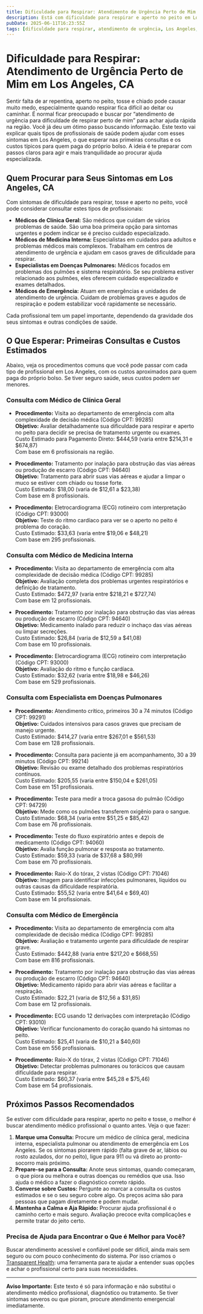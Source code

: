 ```yaml
---
title: Dificuldade para Respirar: Atendimento de Urgência Perto de Mim em Los Angeles, CA  
description: Está com dificuldade para respirar e aperto no peito em Los Angeles? Saiba quem procurar, os procedimentos comuns e os custos estimados para atendimento de urgência.  
pubDate: 2025-06-11T16:23:55Z  
tags: [dificuldade para respirar, atendimento de urgência, Los Angeles, aperto no peito, atendimento emergencial, custos de saúde]  
---
```


# Dificuldade para Respirar: Atendimento de Urgência Perto de Mim em Los Angeles, CA

Sentir falta de ar repentina, aperto no peito, tosse e chiado pode causar muito medo, especialmente quando respirar fica difícil ao deitar ou caminhar. É normal ficar preocupado e buscar por “atendimento de urgência para dificuldade de respirar perto de mim” para achar ajuda rápida na região. Você já deu um ótimo passo buscando informação. Este texto vai explicar quais tipos de profissionais de saúde podem ajudar com esses sintomas em Los Angeles, o que esperar nas primeiras consultas e os custos típicos para quem paga do próprio bolso. A ideia é te preparar com passos claros para agir e mais tranquilidade ao procurar ajuda especializada.

## Quem Procurar para Seus Sintomas em Los Angeles, CA

Com sintomas de dificuldade para respirar, tosse e aperto no peito, você pode considerar consultar estes tipos de profissionais:

- **Médicos de Clínica Geral:** São médicos que cuidam de vários problemas de saúde. São uma boa primeira opção para sintomas urgentes e podem indicar se é preciso cuidado especializado.  
- **Médicos de Medicina Interna:** Especialistas em cuidados para adultos e problemas médicos mais complexos. Trabalham em centros de atendimento de urgência e ajudam em casos graves de dificuldade para respirar.  
- **Especialistas em Doenças Pulmonares:** Médicos focados em problemas dos pulmões e sistema respiratório. Se seu problema estiver relacionado aos pulmões, eles oferecem cuidado especializado e exames detalhados.  
- **Médicos de Emergência:** Atuam em emergências e unidades de atendimento de urgência. Cuidam de problemas graves e agudos de respiração e podem estabilizar você rapidamente se necessário.  

Cada profissional tem um papel importante, dependendo da gravidade dos seus sintomas e outras condições de saúde.

## O Que Esperar: Primeiras Consultas e Custos Estimados

Abaixo, veja os procedimentos comuns que você pode passar com cada tipo de profissional em Los Angeles, com os custos aproximados para quem paga do próprio bolso. Se tiver seguro saúde, seus custos podem ser menores.

### Consulta com Médico de Clínica Geral  
- **Procedimento:** Visita ao departamento de emergência com alta complexidade de decisão médica (Código CPT: 99285)  
  **Objetivo:** Avaliar detalhadamente sua dificuldade para respirar e aperto no peito para decidir se precisa de tratamento urgente ou exames.  
  Custo Estimado para Pagamento Direto: $444,59 (varia entre $214,31 e $674,87)  
  Com base em 6 profissionais na região.  

- **Procedimento:** Tratamento por inalação para obstrução das vias aéreas ou produção de escarro (Código CPT: 94640)  
  **Objetivo:** Tratamento para abrir suas vias aéreas e ajudar a limpar o muco se estiver com chiado ou tosse forte.  
  Custo Estimado: $18,00 (varia de $12,61 a $23,38)  
  Com base em 8 profissionais.  

- **Procedimento:** Eletrocardiograma (ECG) rotineiro com interpretação (Código CPT: 93000)  
  **Objetivo:** Teste do ritmo cardíaco para ver se o aperto no peito é problema do coração.  
  Custo Estimado: $33,63 (varia entre $19,06 e $48,21)  
  Com base em 295 profissionais.  

### Consulta com Médico de Medicina Interna  
- **Procedimento:** Visita ao departamento de emergência com alta complexidade de decisão médica (Código CPT: 99285)  
  **Objetivo:** Avaliação completa dos problemas urgentes respiratórios e definição de tratamento.  
  Custo Estimado: $472,97 (varia entre $218,21 e $727,74)  
  Com base em 12 profissionais.  

- **Procedimento:** Tratamento por inalação para obstrução das vias aéreas ou produção de escarro (Código CPT: 94640)  
  **Objetivo:** Medicamento inalado para reduzir o inchaço das vias aéreas ou limpar secreções.  
  Custo Estimado: $26,84 (varia de $12,59 a $41,08)  
  Com base em 10 profissionais.  

- **Procedimento:** Eletrocardiograma (ECG) rotineiro com interpretação (Código CPT: 93000)  
  **Objetivo:** Avaliação do ritmo e função cardíaca.  
  Custo Estimado: $32,62 (varia entre $18,98 e $46,26)  
  Com base em 529 profissionais.  

### Consulta com Especialista em Doenças Pulmonares  
- **Procedimento:** Atendimento crítico, primeiros 30 a 74 minutos (Código CPT: 99291)  
  **Objetivo:** Cuidados intensivos para casos graves que precisam de manejo urgente.  
  Custo Estimado: $414,27 (varia entre $267,01 e $561,53)  
  Com base em 128 profissionais.  

- **Procedimento:** Consulta para paciente já em acompanhamento, 30 a 39 minutos (Código CPT: 99214)  
  **Objetivo:** Revisão ou exame detalhado dos problemas respiratórios contínuos.  
  Custo Estimado: $205,55 (varia entre $150,04 e $261,05)  
  Com base em 151 profissionais.  

- **Procedimento:** Teste para medir a troca gasosa do pulmão (Código CPT: 94729)  
  **Objetivo:** Mede como os pulmões transferem oxigênio para o sangue.  
  Custo Estimado: $68,34 (varia entre $51,25 e $85,42)  
  Com base em 76 profissionais.  

- **Procedimento:** Teste do fluxo expiratório antes e depois de medicamento (Código CPT: 94060)  
  **Objetivo:** Avalia função pulmonar e resposta ao tratamento.  
  Custo Estimado: $59,33 (varia de $37,68 a $80,99)  
  Com base em 70 profissionais.  

- **Procedimento:** Raio-X do tórax, 2 vistas (Código CPT: 71046)  
  **Objetivo:** Imagem para identificar infecções pulmonares, líquidos ou outras causas da dificuldade respiratória.  
  Custo Estimado: $55,52 (varia entre $41,64 e $69,40)  
  Com base em 14 profissionais.  

### Consulta com Médico de Emergência  
- **Procedimento:** Visita ao departamento de emergência com alta complexidade de decisão médica (Código CPT: 99285)  
  **Objetivo:** Avaliação e tratamento urgente para dificuldade de respirar grave.  
  Custo Estimado: $442,88 (varia entre $217,20 e $668,55)  
  Com base em 816 profissionais.  

- **Procedimento:** Tratamento por inalação para obstrução das vias aéreas ou produção de escarro (Código CPT: 94640)  
  **Objetivo:** Medicamento rápido para abrir vias aéreas e facilitar a respiração.  
  Custo Estimado: $22,21 (varia de $12,56 a $31,85)  
  Com base em 12 profissionais.  

- **Procedimento:** ECG usando 12 derivações com interpretação (Código CPT: 93010)  
  **Objetivo:** Verificar funcionamento do coração quando há sintomas no peito.  
  Custo Estimado: $25,41 (varia de $10,21 a $40,60)  
  Com base em 556 profissionais.  

- **Procedimento:** Raio-X do tórax, 2 vistas (Código CPT: 71046)  
  **Objetivo:** Detectar problemas pulmonares ou torácicos que causam dificuldade para respirar.  
  Custo Estimado: $60,37 (varia entre $45,28 e $75,46)  
  Com base em 54 profissionais.  

## Próximos Passos Recomendados

Se estiver com dificuldade para respirar, aperto no peito e tosse, o melhor é buscar atendimento médico profissional o quanto antes. Veja o que fazer:

1. **Marque uma Consulta:** Procure um médico de clínica geral, medicina interna, especialista pulmonar ou atendimento de emergência em Los Angeles. Se os sintomas piorarem rápido (falta grave de ar, lábios ou rosto azulados, dor no peito), ligue para 911 ou vá direto ao pronto-socorro mais próximo.  
2. **Prepare-se para a Consulta:** Anote seus sintomas, quando começaram, o que piora ou melhora e outras doenças ou remédios que usa. Isso ajuda o médico a fazer o diagnóstico correto rápido.  
3. **Converse sobre Custos:** Pergunte ao marcar a consulta os custos estimados e se o seu seguro cobre algo. Os preços acima são para pessoas que pagam diretamente e podem mudar.  
4. **Mantenha a Calma e Aja Rápido:** Procurar ajuda profissional é o caminho certo e mais seguro. Avaliação precoce evita complicações e permite tratar do jeito certo.  

### Precisa de Ajuda para Encontrar o Que é Melhor para Você?

Buscar atendimento acessível e confiável pode ser difícil, ainda mais sem seguro ou com pouco conhecimento do sistema. Por isso criamos o [Transparent Health](https://transparenthealth.ai): uma ferramenta para te ajudar a entender suas opções e achar o profissional certo para suas necessidades.

---

**Aviso Importante:** Este texto é só para informação e não substitui o atendimento médico profissional, diagnóstico ou tratamento. Se tiver sintomas severos ou que pioram, procure atendimento emergencial imediatamente.